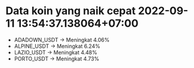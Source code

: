 # Data koin yang naik cepat 2022-09-11 13:54:37.138064+07:00

* ADADOWN_USDT -> Meningkat 4.06%
* ALPINE_USDT -> Meningkat 6.24%
* LAZIO_USDT -> Meningkat 4.48%
* PORTO_USDT -> Meningkat 4.73%
